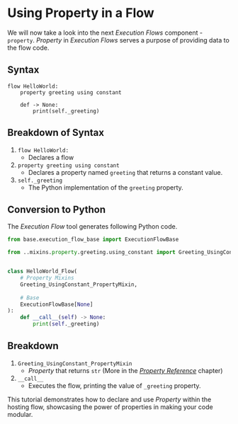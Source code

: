 # Using Property in a Flow
We will now take a look into the next _Execution Flows_ component - `property`. _Property_ in _Execution Flows_ serves a purpose of providing data to the flow code. 
## Syntax

```fy linenums="1"
flow HelloWorld:
    property greeting using constant

    def -> None:
        print(self._greeting)

```

## Breakdown of Syntax
1. `flow HelloWorld:`
    - Declares a flow
2. `property greeting using constant`
    - Declares a property named `greeting` that returns a constant value.
3. `self._greeting` 
    - The Python implementation of the `greeting` property.

## Conversion to Python
The _Execution Flow_ tool generates following Python code.
```py linenums="1"
from base.execution_flow_base import ExecutionFlowBase

from ..mixins.property.greeting.using_constant import Greeting_UsingConstant_PropertyMixin


class HelloWorld_Flow(
    # Property Mixins
    Greeting_UsingConstant_PropertyMixin,
   
    # Base
    ExecutionFlowBase[None]
):
    def __call__(self) -> None:
        print(self._greeting)

```
## Breakdown
1. `Greeting_UsingConstant_PropertyMixin`
    - _Property_ that returns `str` (More in the [_Property Reference_](/reference/property) chapter)
2. `__call__`
    - Executes the flow, printing the value of `_greeting` property.

This tutorial demonstrates how to declare and use _Property_ within the hosting flow, showcasing the power of properties in making your code modular.
